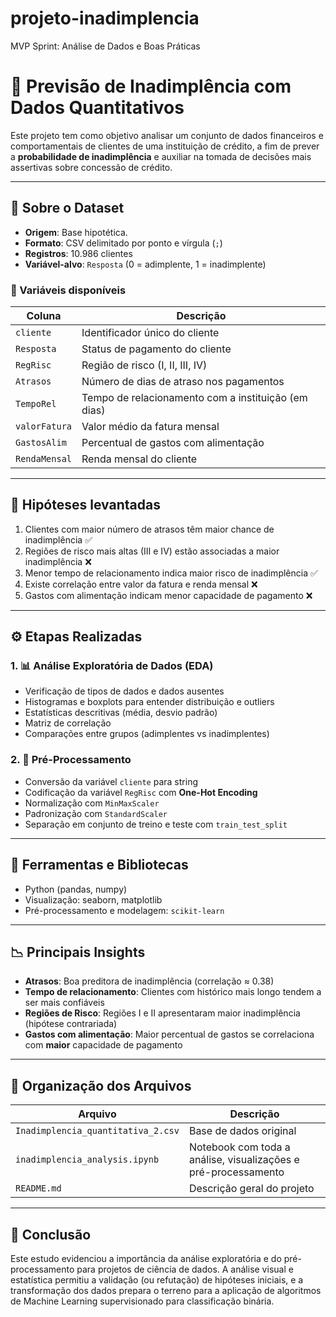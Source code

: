 # projeto-inadimplencia
MVP Sprint: Análise de Dados e Boas Práticas

# 🧠 Previsão de Inadimplência com Dados Quantitativos

Este projeto tem como objetivo analisar um conjunto de dados financeiros e comportamentais de clientes de uma instituição de crédito, a fim de prever a **probabilidade de inadimplência** e auxiliar na tomada de decisões mais assertivas sobre concessão de crédito.

---

## 📂 Sobre o Dataset

- **Origem**: Base hipotética.
- **Formato**: CSV delimitado por ponto e vírgula (`;`)
- **Registros**: 10.986 clientes
- **Variável-alvo**: `Resposta` (0 = adimplente, 1 = inadimplente)

### 🧾 Variáveis disponíveis

| Coluna         | Descrição |
|----------------|-----------|
| `cliente`      | Identificador único do cliente |
| `Resposta`     | Status de pagamento do cliente |
| `RegRisc`      | Região de risco (I, II, III, IV) |
| `Atrasos`      | Número de dias de atraso nos pagamentos |
| `TempoRel`     | Tempo de relacionamento com a instituição (em dias) |
| `valorFatura`  | Valor médio da fatura mensal |
| `GastosAlim`   | Percentual de gastos com alimentação |
| `RendaMensal`  | Renda mensal do cliente |

---

## 🧩 Hipóteses levantadas

1. Clientes com maior número de atrasos têm maior chance de inadimplência ✅  
2. Regiões de risco mais altas (III e IV) estão associadas a maior inadimplência ❌  
3. Menor tempo de relacionamento indica maior risco de inadimplência ✅  
4. Existe correlação entre valor da fatura e renda mensal ❌  
5. Gastos com alimentação indicam menor capacidade de pagamento ❌  

---

## ⚙️ Etapas Realizadas

### 1. 📊 Análise Exploratória de Dados (EDA)
- Verificação de tipos de dados e dados ausentes
- Histogramas e boxplots para entender distribuição e outliers
- Estatísticas descritivas (média, desvio padrão)
- Matriz de correlação
- Comparações entre grupos (adimplentes vs inadimplentes)

### 2. 🧼 Pré-Processamento
- Conversão da variável `cliente` para string
- Codificação da variável `RegRisc` com **One-Hot Encoding**
- Normalização com `MinMaxScaler`
- Padronização com `StandardScaler`
- Separação em conjunto de treino e teste com `train_test_split`

---

## 🧪 Ferramentas e Bibliotecas

- Python (pandas, numpy)
- Visualização: seaborn, matplotlib
- Pré-processamento e modelagem: `scikit-learn`

---

## 📉 Principais Insights

- **Atrasos**: Boa preditora de inadimplência (correlação ≈ 0.38)
- **Tempo de relacionamento**: Clientes com histórico mais longo tendem a ser mais confiáveis
- **Regiões de Risco**: Regiões I e II apresentaram maior inadimplência (hipótese contrariada)
- **Gastos com alimentação**: Maior percentual de gastos se correlaciona com **maior** capacidade de pagamento

---

## 📁 Organização dos Arquivos

| Arquivo | Descrição |
|--------|-----------|
| `Inadimplencia_quantitativa_2.csv` | Base de dados original |
| `inadimplencia_analysis.ipynb` | Notebook com toda a análise, visualizações e pré-processamento |
| `README.md` | Descrição geral do projeto |

---

## 📌 Conclusão

Este estudo evidenciou a importância da análise exploratória e do pré-processamento para projetos de ciência de dados. A análise visual e estatística permitiu a validação (ou refutação) de hipóteses iniciais, e a transformação dos dados prepara o terreno para a aplicação de algoritmos de Machine Learning supervisionado para classificação binária.
